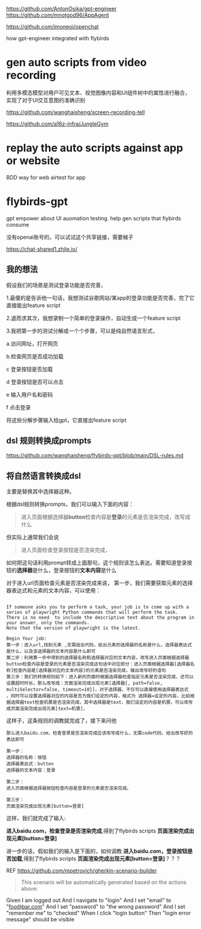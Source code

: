 https://github.com/AntonOsika/gpt-engineer
https://github.com/mnotgod96/AppAgent

https://github.com/imoneoi/openchat



how gpt-engineer integrated with flybirds


# gen auto scripts from video recording


利用多模态模型对用户可见文本、视觉图像内容和UI组件树中的属性进行融合，实现了对于UI交互意图的准确识别

https://github.com/wanghaisheng/screen-recording-tell

https://github.com/a16z-infra/JungleGym


# replay the auto scripts against app or website

BDD way for web
airtest for app



# flybirds-gpt
gpt empower about UI auomation testing. help gen scripts that fiybirds consume

没有openai账号的，可以试试这个共享链接，需要梯子

https://chat-shared1.zhile.io/


## 我的想法

假设我们的场景是测试登录功能是否完善，

1.最傻的是告诉他一句话，我想测试谷歌网站/某app的登录功能是否完善，完了它直接能出feature script

2.退而求其次，我想录制一个简单的登录操作，自动生成一个feature script

3.我把第一步的测试分解成一个个步骤，可以是纯自然语言形式，

a.访问网址，打开网页

b.检查网页是否成功加载

c 登录按钮是否加载

d 登录按钮是否可以点击

e 输入用户名和密码

f 点击登录

将这些分解步骤输入给gpt，它直接出feature script


## dsl 规则转换成prompts

https://github.com/wanghaisheng/flybirds-gpt/blob/main/DSL-rules.md

## 将自然语言转换成dsl

主要是替换其中选择器这种。

根据dsl规则转换prompts，我们可以输入下面的内容：
>进入页面根据选择器**button**检查内容是**登录**的元素是否渲染完成，改写成什么

但实际上通常我们会说
>进入页面检查登录按钮是否渲染完成，

如何把这句话利用prompt转成上面那句，这个规则该怎么表达。需要知道登录按钮的**选择器**是什么，登录按钮的**文本内容**是什么


对于进入url页面检查元素是否渲染完成来说，
第一步，我们需要获取元素的选择器表达式和元素的文本内容，可以使用：
```

If someone asks you to perform a task, your job is to come up with a series of playwright Python commands that will perform the task. 
There is no need  to include the descriptive text about the program in your answer, only the commands.
Note that the version of playwright is the latest.

Begin Your job:  
第一步：进入url,找到元素 ,无需给出代码，给出元素的选择器的名称是什么，选择器表达式是什么，以及该选择器的文本内容是什么即可
第二步：利用第一步中得到的选择器名称和选择器对应的文本内容，改写进入页面根据选择器button检查内容是登录的元素是否渲染完成这句话中对应部分：进入页面根据选择器[选择器名称]检查内容是[选择器对应的文本内容]的元素是否渲染完成，输出改写好的语句
第三歩：我们的转换规则如下：进入新的页面时根据选择器检查指定元素是否渲染完成，还可以设置超时时长，那么改写成：页面渲染完成出现元素[选择器{, path=false, multiSelector=false, timeout=10}]，对于选择器，不仅可以直接使用选择器表达式 ，同时可以设置选择器对应的内容是否为我们设定的内容，格式为 选择器=设定的内容，比如根据选择器text检查机票是否渲染完成，其中选择器是text，我们设定的内容是机票，可以改写成页面渲染完成出现元素[text=机票]，
```

这样子，这条规则的调教就完成了，接下来问他

```
那么进入baidu.com，检查登录是否渲染完成应该改写成什么，无需code代码，给出改写好的表达即可

```

```
第一步：
选择器的名称：按钮
选择器表达式：button
选择器的文本内容：登录

第二步：
进入页面根据选择器按钮检查内容是登录的元素是否渲染完成。

第三步：
页面渲染完成出现元素[button=登录]
````


这样，我们就完成了输入:

**进入baidu.com，检查登录是否渲染完成**,得到了flybirds scripts **页面渲染完成出现元素[button=登录]**


进一步的话，假如我们的输入是下面的，如何调教
**进入baidu.com，登录按钮是否加载**,得到了flybirds scripts **页面渲染完成出现元素[button=登录]**？？？




REF
https://github.com/mpetrovich/gherkin-scenario-builder

>This scenario will be automatically generated based on the actions above:

Given I am logged out
And I navigate to "login"
And I set "email" to "foo@bar.com"
And I set "password" to "the wrong password"
And I set "remember me" to "checked"
When I click "login button"
Then "login error message" should be visible

